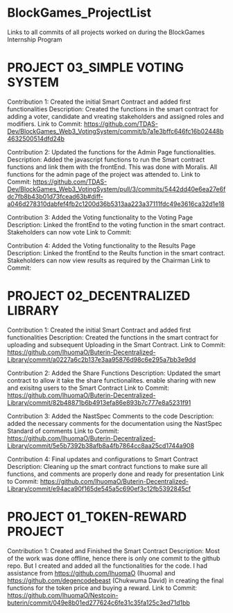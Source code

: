 # BlockGames_ProjectList
Links to all commits of all projects worked on during the BlockGames Internship Program


# PROJECT 03_SIMPLE VOTING SYSTEM
Contribution 1: Created the initial Smart Contract and added first functionalities
Description: Created the functions in the smart contract for adding a voter, candidate and vreating stakeholders and assigned roles and modifiers.
Link to Commit: https://github.com/TDAS-Dev/BlockGames_Web3_VotingSystem/commit/b7a1e3bffc646fc16b02448b4632500514dfd24b

Contribution 2: Updated the functions for the Admin Page functionalities.
Description: Added the javascript functions to run the Smart contract functions and link them with the frontEnd. This was done with Moralis. All functions for the admin page of the project was attended to.
Link to Commit: https://github.com/TDAS-Dev/BlockGames_Web3_VotingSystem/pull/3/commits/5442dd40e6ea27e6fdc7fb8b43b01d73fcead63b#diff-a046d278310dabfef4fb2c1200d36b5313aa223a37111fdc49e3616ca32d1e18

Contribution 3: Added the Voting functionality to the Voting Page
Description: Linked the frontEnd to the voting function in the smart contract. Stakeholders can now vote
Link to Commit: 

Contribution 4: Added the Voting functionality to the Results Page
Description: Linked the frontEnd to the Reults function in the smart contract. Stakeholders can now view results as required by the Chairman
Link to Commit: 

# PROJECT 02_DECENTRALIZED LIBRARY
Contribution 1: Created the initial Smart Contract and added first functionalities
Description: Created the functions in the smart contract for uploading and subsequent Uploading in the Smart Contract. 
Link to Commit: https://github.com/IhuomaO/Buterin-Decentralized-Library/commit/a0227a6c2b137e3aa95876d98c6e295a7bb3e9dd


Contribution 2: Added the Share Functions 
Description: Updated the smart contract to allow it take the share functionalites. enable sharing with new and exisitng users to the Smart Contract
Link to Commit: https://github.com/IhuomaO/Buterin-Decentralized-Library/commit/82b48871b6b4913efa86e893b7c777e8a5231f91


Contribution 3: Added the NastSpec Comments to the code
Description: added the necessary comments for the documentation using the NastSpec Standard of comments
Link to Commit: https://github.com/IhuomaO/Buterin-Decentralized-Library/commit/5e5b7392b38afb8a4fb7864cc8aa25cd1744a908


Contribution 4: Final updates and configurations to Smart Contract
Description: Cleaning up the smart contract functions to make sure all functions, and comments are properly done and ready for presentation
Link to Commit: https://github.com/IhuomaO/Buterin-Decentralized-Library/commit/e94aca90f165de545a5c690ef3c12fb5392845cf


# PROJECT 01_TOKEN-REWARD PROJECT
Contribution 1: Created and Finished the Smart Contract
Description: Most of the work was done offline, hence there is only one commit to the github repo. But I created and added all the functionalities for the code.
I had assistance from https://github.com/IhuomaO (Ihuoma) and https://github.com/degencodebeast (Chukwuma David) in creating the final functions for the token
price and buying a reward.
Link to Commit: https://github.com/IhuomaO/Nestcoin-buterin/commit/049e8b01ed277624c6fe31c35fa125c3ed71d1bb
